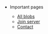 * Important pages

  * [All blobs](all-blobs.md)
  * [Join server](join-server.md)
  * [Contact](contact.md)

